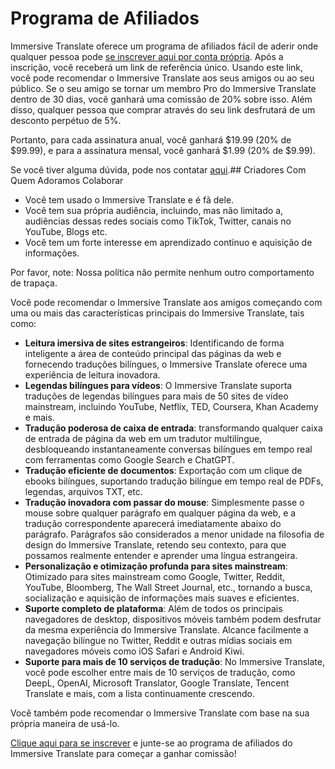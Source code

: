 # Programa de Afiliados

Immersive Translate oferece um programa de afiliados fácil de aderir onde qualquer pessoa pode [se inscrever aqui por conta própria](https://immersive-translate.getrewardful.com). Após a inscrição, você receberá um link de referência único. Usando este link, você pode recomendar o Immersive Translate aos seus amigos ou ao seu público. Se o seu amigo se tornar um membro Pro do Immersive Translate dentro de 30 dias, você ganhará uma comissão de 20% sobre isso. Além disso, qualquer pessoa que comprar através do seu link desfrutará de um desconto perpétuo de 5%.

Portanto, para cada assinatura anual, você ganhará $19.99 (20% de $99.99), e para a assinatura mensal, você ganhará $1.99 (20% de $9.99).

Se você tiver alguma dúvida, pode nos contatar [aqui](https://letterbird.co/immersivetranslate).## Criadores Com Quem Adoramos Colaborar

- Você tem usado o Immersive Translate e é fã dele.
- Você tem sua própria audiência, incluindo, mas não limitado a, audiências dessas redes sociais como TikTok, Twitter, canais no YouTube, Blogs etc.
- Você tem um forte interesse em aprendizado contínuo e aquisição de informações.

Por favor, note: Nossa política não permite nenhum outro comportamento de trapaça.

Você pode recomendar o Immersive Translate aos amigos começando com uma ou mais das características principais do Immersive Translate, tais como:

- **Leitura imersiva de sites estrangeiros**: Identificando de forma inteligente a área de conteúdo principal das páginas da web e fornecendo traduções bilíngues, o Immersive Translate oferece uma experiência de leitura inovadora.
- **Legendas bilíngues para vídeos**: O Immersive Translate suporta traduções de legendas bilíngues para mais de 50 sites de vídeo mainstream, incluindo YouTube, Netflix, TED, Coursera, Khan Academy e mais.
- **Tradução poderosa de caixa de entrada**: transformando qualquer caixa de entrada de página da web em um tradutor multilíngue, desbloqueando instantaneamente conversas bilíngues em tempo real com ferramentas como Google Search e ChatGPT.
- **Tradução eficiente de documentos**: Exportação com um clique de ebooks bilíngues, suportando tradução bilíngue em tempo real de PDFs, legendas, arquivos TXT, etc.
- **Tradução inovadora com passar do mouse**: Simplesmente passe o mouse sobre qualquer parágrafo em qualquer página da web, e a tradução correspondente aparecerá imediatamente abaixo do parágrafo. Parágrafos são considerados a menor unidade na filosofia de design do Immersive Translate, retendo seu contexto, para que possamos realmente entender e aprender uma língua estrangeira.
- **Personalização e otimização profunda para sites mainstream**: Otimizado para sites mainstream como Google, Twitter, Reddit, YouTube, Bloomberg, The Wall Street Journal, etc., tornando a busca, socialização e aquisição de informações mais suaves e eficientes.
- **Suporte completo de plataforma**: Além de todos os principais navegadores de desktop, dispositivos móveis também podem desfrutar da mesma experiência do Immersive Translate. Alcance facilmente a navegação bilíngue no Twitter, Reddit e outras mídias sociais em navegadores móveis como iOS Safari e Android Kiwi.
- **Suporte para mais de 10 serviços de tradução**: No Immersive Translate, você pode escolher entre mais de 10 serviços de tradução, como DeepL, OpenAI, Microsoft Translator, Google Translate, Tencent Translate e mais, com a lista continuamente crescendo.

Você também pode recomendar o Immersive Translate com base na sua própria maneira de usá-lo.

[Clique aqui para se inscrever](https://immersive-translate.getrewardful.com) e junte-se ao programa de afiliados do Immersive Translate para começar a ganhar comissão!
